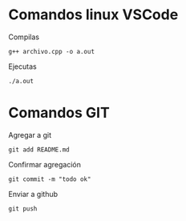 # Comandos linux VSCode
Compilas

`g++ archivo.cpp -o a.out`

Ejecutas

`./a.out`

# Comandos GIT

Agregar a git

`git add README.md`

Confirmar agregación

`git commit -m "todo ok"`


Enviar a github

`git push`



